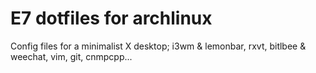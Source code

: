 # E7 dotfiles for archlinux
Config files for a minimalist X desktop; i3wm & lemonbar, rxvt, bitlbee & weechat, vim, git, cnmpcpp...

